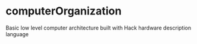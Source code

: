 # computerOrganization
Basic low level computer architecture built with Hack hardware description language
